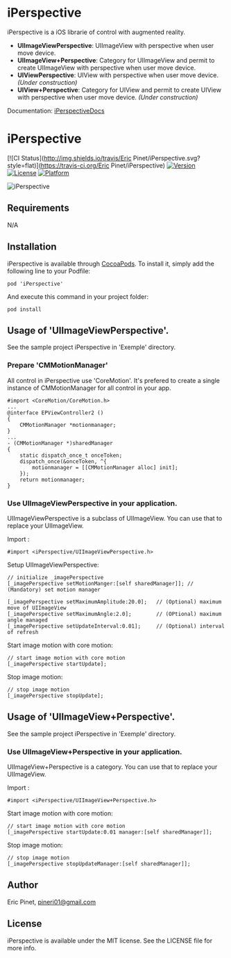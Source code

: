 iPerspective
============

iPerspective is a iOS librarie of control with augmented reality. 

- **UIImageViewPerspective**: UIImageView with perspective when user move device.
- **UIImageView+Perspective**: Category for UIImageView and permit to create UIImageView with perspective when user move device.
- **UIViewPerspective**: UIView with perspective when user move device. _(Under construction)_
- **UIView+Perspective**: Category for UIView and permit to create UIView with perspective when user move device. _(Under construction)_

Documentation: [iPerspectiveDocs](http://cocoadocs.org/docsets/iPerspective)

# iPerspective

[![CI Status](http://img.shields.io/travis/Eric Pinet/iPerspective.svg?style=flat)](https://travis-ci.org/Eric Pinet/iPerspective)
[![Version](https://img.shields.io/cocoapods/v/iPerspective.svg?style=flat)](http://cocoadocs.org/docsets/iPerspective)
[![License](https://img.shields.io/cocoapods/l/iPerspective.svg?style=flat)](http://cocoadocs.org/docsets/iPerspective)
[![Platform](https://img.shields.io/cocoapods/p/iPerspective.svg?style=flat)](http://cocoadocs.org/docsets/iPerspective)


![iPerspective](https://github.com/ericpinet/iPerspective/blob/develop/images/iPerspective.gif)

## Requirements

N/A

## Installation

iPerspective is available through [CocoaPods](http://cocoapods.org). To install
it, simply add the following line to your Podfile:

    pod 'iPerspective'

And execute this command in your project folder:

    pod install

## Usage of 'UIImageViewPerspective'.

See the sample project iPerspective in 'Exemple' directory.

### Prepare 'CMMotionManager'

All control in iPerspective use 'CoreMotion'. It's prefered to create a single instance of CMMotionManager for all control in your app. 

    #import <CoreMotion/CoreMotion.h>
    ...
    @interface EPViewController2 ()
    {
        CMMotionManager *motionmanager;
    }
    ...
    - (CMMotionManager *)sharedManager
    {
        static dispatch_once_t onceToken;
        dispatch_once(&onceToken, ^{
            motionmanager = [[CMMotionManager alloc] init];
        });
        return motionmanager;
    }

### Use UIImageViewPerspective in your application.

UIImageViewPerspective is a subclass of UIImageView. You can use that to replace your UIImageView. 

Import :

    #import <iPerspective/UIImageViewPerspective.h>

Setup UIImageViewPerspective:

    // initialize _imagePerspective
    [_imagePerspective setMotionManger:[self sharedManager]]; // (Mandatory) set motion manager
    
    [_imagePerspective setMaximumAmplitude:20.0];   // (Optional) maximum move of UIImageView
    [_imagePerspective setMaximumAngle:2.0];        // (OPtional) maximum angle managed
    [_imagePerspective setUpdateInterval:0.01];     // (Optional) interval of refresh

Start image motion with core motion:

    // start image motion with core motion
    [_imagePerspective startUpdate];


Stop image motion:

    // stop image motion
    [_imagePerspective stopUpdate];

## Usage of 'UIImageView+Perspective'.

See the sample project iPerspective in 'Exemple' directory.

### Use UIImageView+Perspective in your application.

UIImageView+Perspective is a category. You can use that to replace your UIImageView. 

Import :

    #import <iPerspective/UIImageView+Perspective.h>

Start image motion with core motion:

    // start image motion with core motion
    [_imagePerspective startUpdate:0.01 manager:[self sharedManager]];


Stop image motion:

    // stop image motion
    [_imagePerspective stopUpdateManager:[self sharedManager]];


## Author

Eric Pinet, pineri01@gmail.com

## License

iPerspective is available under the MIT license. See the LICENSE file for more info.
